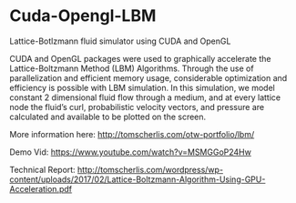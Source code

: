 # Cuda-Opengl-LBM
Lattice-Botlzmann fluid simulator using CUDA and OpenGL

CUDA and OpenGL packages were used to graphically accelerate the Lattice-Boltzmann Method
(LBM) Algorithms. Through the use of parallelization and efficient memory usage, considerable
optimization and efficiency is possible with LBM simulation. In this simulation, we model constant
2 dimensional fluid flow through a medium, and at every lattice node the fluid’s curl, probabilistic
velocity vectors, and pressure are calculated and available to be plotted on the screen.


More information here:
http://tomscherlis.com/otw-portfolio/lbm/

Demo Vid:
https://www.youtube.com/watch?v=MSMGGoP24Hw

Technical Report:
http://tomscherlis.com/wordpress/wp-content/uploads/2017/02/Lattice-Boltzmann-Algorithm-Using-GPU-Acceleration.pdf
